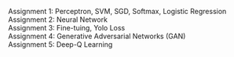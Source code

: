 Assignment 1: Perceptron, SVM, SGD, Softmax, Logistic Regression</br>
Assignment 2: Neural Network</br>
Assignment 3: Fine-tuing, Yolo Loss</br>
Assignment 4: Generative Adversarial Networks (GAN)</br>
Assignment 5: Deep-Q Learning</br>
